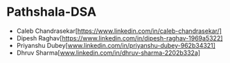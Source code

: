 # Pathshala-DSA

- Caleb Chandrasekar[https://www.linkedin.com/in/caleb-chandrasekar/]
- Dipesh Raghav[https://www.linkedin.com/in/dipesh-raghav-1969a5322]
- Priyanshu Dubey[www.linkedin.com/in/priyanshu-dubey-962b34321]
- Dhruv Sharma[www.linkedin.com/in/dhruv-sharma-2202b332a]
